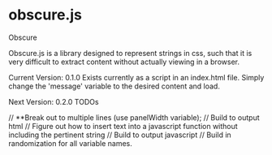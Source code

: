 # obscure.js
Obscure 

Obscure.js is a library designed to represent strings in css, such that it is very difficult to extract content without actually viewing in a browser.

Current Version: 0.1.0
Exists currently as a script in an index.html file.
Simply change the 'message' variable to the desired content and load.

Next Version: 0.2.0 TODOs

// **Break out to multiple lines (use panelWidth variable);
// Build to output html
// Figure out how to insert text into a javascript function without including the pertinent string
// Build to output javascript
// Build in randomization for all variable names.